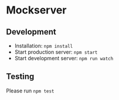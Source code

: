 # Mockserver

## Development

* Installation: `npm install`
* Start production server: `npm start`
* Start development server: `npm run watch`

## Testing

Please run `npm test`
